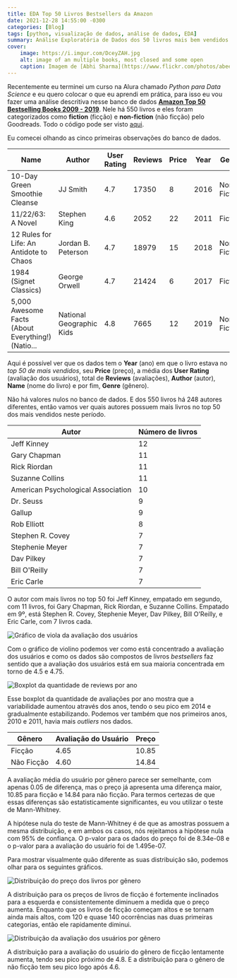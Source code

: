 ```yaml
---
title: EDA Top 50 Livros Bestsellers da Amazon
date: 2021-12-28 14:55:00 -0300
categories: [Blog]
tags: [python, visualização de dados, análise de dados, EDA]
summary: Análise Exploratória de Dados dos 50 livros mais bem vendidos da Amazon de 2009 - 2019
cover:
    image: https://i.imgur.com/DceyZAH.jpg
    alt: image of an multiple books, most closed and some open
    caption: Imagem de [Abhi Sharma](https://www.flickr.com/photos/abee5/8314929977), [CC BY 2.0](https://creativecommons.org/licenses/by/2.0/)
---
```


Recentemente eu terminei um curso na Alura chamado _Python para Data Science_ e eu quero colocar o que eu aprendi em prática, para isso eu vou fazer uma análise descritiva nesse banco de dados [**Amazon Top 50 Bestselling Books 2009 - 2019**](https://www.kaggle.com/sootersaalu/amazon-top-50-bestselling-books-2009-2019). Nele há 550 livros e eles foram categorizados como **fiction** (ficção) e **non-fiction** (não ficção) pelo Goodreads. Todo o código pode ser visto [aqui](https://gist.github.com/devmedeiros/12813bebd78f7662966096e963ed0aa9).

Eu comecei olhando as cinco primeiras observações do banco de dados.

| Name                                              | Author                   | User Rating | Reviews | Price | Year | Genre       |
|---------------------------------------------------|--------------------------|-------------|---------|-------|------|-------------|
| 10-Day Green Smoothie Cleanse                     | JJ Smith                 | 4.7         | 17350   | 8     | 2016 | Non Fiction |
| 11/22/63: A Novel                                 | Stephen King             | 4.6         | 2052    | 22    | 2011 | Fiction     |
| 12 Rules for Life: An Antidote to Chaos           | Jordan B. Peterson       | 4.7         | 18979   | 15    | 2018 | Non Fiction |
| 1984 (Signet Classics)                            | George Orwell            | 4.7         | 21424   | 6     | 2017 | Fiction     |
| 5,000 Awesome Facts (About Everything!) (Natio... | National Geographic Kids | 4.8         | 7665    | 12    | 2019 | Non Fiction |

Aqui é possível ver que os dados tem o **Year** (ano) em que o livro estava no _top 50 de mais vendidos_, seu **Price** (preço), a média dos **User Rating** (avaliação dos usuários), total de **Reviews** (avaliações), **Author** (autor), **Name** (nome do livro) e por fim, **Genre** (gênero).

Não há valores nulos no banco de dados. E dos 550 livros há 248 autores diferentes, então vamos ver quais autores possuem mais livros no top 50 dos mais vendidos neste período.

| Autor                             | Número de livros |
|------------------------------------|-----------------|
| Jeff Kinney                        | 12              |
| Gary Chapman                       | 11              |
| Rick Riordan                       | 11              |
| Suzanne Collins                    | 11              |
| American Psychological Association | 10              |
| Dr. Seuss                          | 9               |
| Gallup                             | 9               |
| Rob Elliott                        | 8               |
| Stephen R. Covey                   | 7               |
| Stephenie Meyer                    | 7               |
| Dav Pilkey	                       | 7               |
| Bill O'Reilly                      | 7               |
| Eric Carle	                       | 7               |

O autor com mais livros no top 50 foi Jeff Kinney, empatado em segundo, com 11 livros, foi Gary Chapman, Rick Riordan, e Suzanne Collins. Empatado em 9º, está Stephen R. Covey, Stephenie Meyer, Dav Pilkey, Bill O'Reilly, e Eric Carle, com 7 livros cada.

![Gráfico de viola da avaliação dos usuários](https://ik.imagekit.io/devmedeiros/violing_ur_vmTFo02uK.jpg?updatedAt=1640708039606)

Com o gráfico de violino podemos ver como está concentrado a avaliação dos usuários e como os dados são compostos de livros _bestsellers_ faz sentido que a avaliação dos usuários está em sua maioria concentrada em torno de 4.5 e 4.75.

![Boxplot da quantidade de reviews por ano](https://ik.imagekit.io/devmedeiros/boxplot_year_reviews_Pa1YGMhj2z1.jpg?updatedAt=1640708039777)

Esse boxplot da quantidade de avaliações por ano mostra que a variabilidade aumentou através dos anos, tendo o seu pico em 2014 e gradualmente estabilizando. Podemos ver também que nos primeiros anos, 2010 e 2011, havia mais _outliers_ nos dados.

| Gênero       | Avaliação do Usuário | Preço |
|-------------|-------------|-------|
| Ficção     | 4.65        | 10.85 |
| Não Ficção | 4.60        | 14.84 |

A avaliação média do usuário por gênero parece ser semelhante, com apenas 0.05 de diferença, mas o preço já apresenta uma diferença maior, 10.85 para ficção e 14.84 para não ficção. Para termos certezas de que essas diferenças são estatisticamente significantes, eu vou utilizar o teste de Mann-Whitney.

A hipótese nula do teste de Mann-Whitney é de que as amostras possuem a mesma distribuição, e em ambos os casos, nós rejeitamos a hipótese nula com 95% de confiança. O p-valor para os dados do preço foi de 8.34e-08 e o p-valor para a avaliação do usuário foi de 1.495e-07.

Para mostrar visualmente quão diferente as suas distribuição são, podemos olhar para os seguintes gráficos.

![Distribuição do preço dos livros por gênero](https://ik.imagekit.io/devmedeiros/hist_price_qxT6fxEGQ.jpg?updatedAt=1640708039771)

A distribuição para os preços de livros de ficção é fortemente inclinados para a esquerda e consistentemente diminuem a medida que o preço aumenta. Enquanto que os livros de ficção começam altos e se tornam ainda mais altos, com 120 e quase 140 ocorrências nas duas primeiras categorias, então ele rapidamente diminui.

![Distribuição da avaliação dos usuários por gênero](https://ik.imagekit.io/devmedeiros/hist_ur_6YxOQ_Huz.jpg?updatedAt=1640708040024)

A distribuição para a avaliação do usuário do gênero de ficção lentamente aumenta, tendo seu pico próximo de 4.8. E a distribuição para o gênero de não ficção tem seu pico logo após 4.6.
